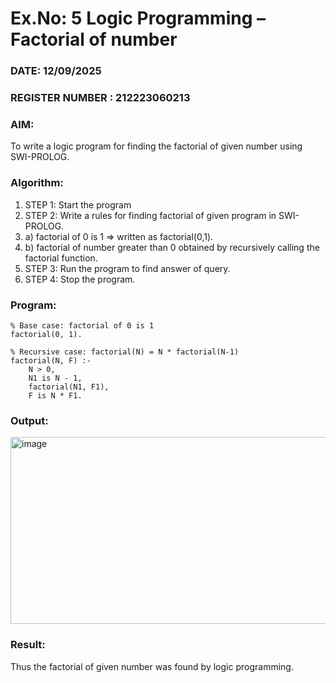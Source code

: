 # Ex.No: 5   Logic Programming – Factorial of number   
### DATE:   12/09/2025                                                                         
### REGISTER NUMBER : 212223060213

### AIM: 
To  write  a logic program for finding the factorial of given number using SWI-PROLOG. 
### Algorithm:
1. STEP 1: Start the program
2. STEP 2:  Write a rules for finding factorial of given program in SWI-PROLOG.
3.   a)	factorial of 0 is 1 => written as factorial(0,1).
4.   b)	factorial of number greater than 0 obtained by recursively calling the factorial    function.
5. STEP 3: Run the program  to find answer of  query.
6. STEP 4: Stop the program.

### Program:

```
% Base case: factorial of 0 is 1
factorial(0, 1).

% Recursive case: factorial(N) = N * factorial(N-1)
factorial(N, F) :-
    N > 0,
    N1 is N - 1,
    factorial(N1, F1),
    F is N * F1.

```


### Output:
<img width="959" height="299" alt="image" src="https://github.com/user-attachments/assets/47a73235-1bb5-4e47-abf7-b5f83ac5b0f1" />



### Result:
Thus the factorial of given number was found by logic programming. 
